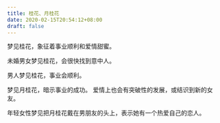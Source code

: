 ```yaml
---
title: 桂花、月桂花
date: 2020-02-15T20:54:12+08:00
draft: false
---
```


梦见桂花，象征着事业顺利和爱情甜蜜。


未婚男女梦见桂花，会很快找到意中人。


男人梦见桂花，事业会顺利。


梦见月桂花，暗示事业的成功。
爱情上也会有突破性的发展，或结识到新的女友。


年轻女性梦见把月桂花戴在男朋友的头上，表示她有一个热爱自己的恋人。
